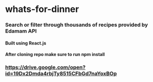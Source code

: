 # whats-for-dinner
### Search or filter through thousands of recipes provided by Edamam API
#### Built using React.js
#### After cloning repo make sure to run npm install
### https://drive.google.com/open?id=19Dx2Dmda4rbjTy8515CFbGd7naYoxBOp


